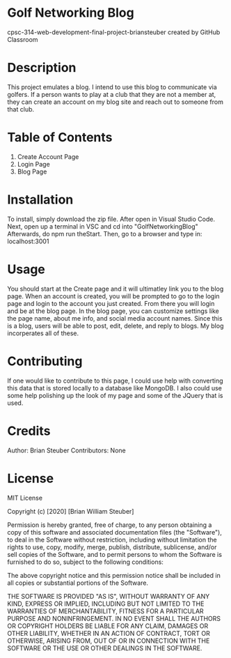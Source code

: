# Golf Networking Blog 
cpsc-314-web-development-final-project-briansteuber created by GitHub Classroom
# Description
This project emulates a blog. I intend to use this blog to communicate via golfers. If a person wants to play at a club that they are not a member at, they can create an account on my blog site and reach out to someone from that club. 
# Table of Contents
1. Create Account Page
2. Login Page 
3. Blog Page
# Installation
To install, simply download the zip file.
After open in Visual Studio Code. 
Next, open up a terminal in VSC and cd into "GolfNetworkingBlog"
Afterwards, do npm run theStart.
Then, go to a browser and type in: localhost:3001
# Usage
You should start at the Create page and it will ultimatley link you to the blog page. When an account is created, you will be prompted to go to the login page and login to the account you just created. From there you will login and be at the blog page. In the blog page, you can customize settings like the page name, about me info, and social media account names. Since this is a blog, users will be able to post, edit, delete, and reply to blogs. My blog incorperates all of these.
# Contributing
If one would like to contribute to this page, I could use help with converting this data that is stored locally to a database like MongoDB. I also could use some help polishing up the look of my page and some of the JQuery that is used.
# Credits
Author: Brian Steuber
Contributors: None
# License
MIT License

Copyright (c) [2020] [Brian William Steuber]

Permission is hereby granted, free of charge, to any person obtaining a copy
of this software and associated documentation files (the "Software"), to deal
in the Software without restriction, including without limitation the rights
to use, copy, modify, merge, publish, distribute, sublicense, and/or sell
copies of the Software, and to permit persons to whom the Software is
furnished to do so, subject to the following conditions:

The above copyright notice and this permission notice shall be included in all
copies or substantial portions of the Software.

THE SOFTWARE IS PROVIDED "AS IS", WITHOUT WARRANTY OF ANY KIND, EXPRESS OR
IMPLIED, INCLUDING BUT NOT LIMITED TO THE WARRANTIES OF MERCHANTABILITY,
FITNESS FOR A PARTICULAR PURPOSE AND NONINFRINGEMENT. IN NO EVENT SHALL THE
AUTHORS OR COPYRIGHT HOLDERS BE LIABLE FOR ANY CLAIM, DAMAGES OR OTHER
LIABILITY, WHETHER IN AN ACTION OF CONTRACT, TORT OR OTHERWISE, ARISING FROM,
OUT OF OR IN CONNECTION WITH THE SOFTWARE OR THE USE OR OTHER DEALINGS IN THE
SOFTWARE.
